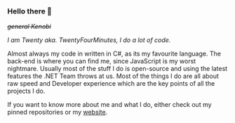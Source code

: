 ### Hello there 👋
~~*general Kenobi*~~

*I am Twenty aka. TwentyFourMinutes, I do a lot of code.*

Almost always my code in written in C#, as its my favourite language. The back-end is where you can find me, since JavaScript is my worst nightmare. Usually most of the stuff I do is open-source and using the latest features the .NET Team throws at us. Most of the things I do are all about raw speed and Developer experience which are the key points of all the projects I do.

If you want to know more about me and what I do, either check out my pinned repositories or my [website](https://twenty-four.dev).
